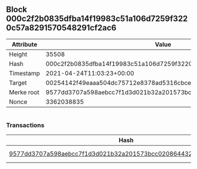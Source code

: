 ## Block 000c2f2b0835dfba14f19983c51a106d7259f3220c57a8291570548291cf2ac6

Attribute | Value
--- | ---
Height | 35508
Hash | 000c2f2b0835dfba14f19983c51a106d7259f3220c57a8291570548291cf2ac6
Timestamp | 2021-04-24T11:03:23+00:00
Target | 00254142f49eaaa504dc75712e8378ad5316cbcead634704b3734b6271167cc4
Merke root | 9577dd3707a598aebcc7f1d3d021b32a201573bcc020864432783ac2ac40a840
Nonce | 3362038835

```

```

### Transactions

Hash | Amount
--- | ---
[9577dd3707a598aebcc7f1d3d021b32a201573bcc020864432783ac2ac40a840](9577dd3707a598aebcc7f1d3d021b32a201573bcc020864432783ac2ac40a840.md) | 10.00000000 SKEPTI 
